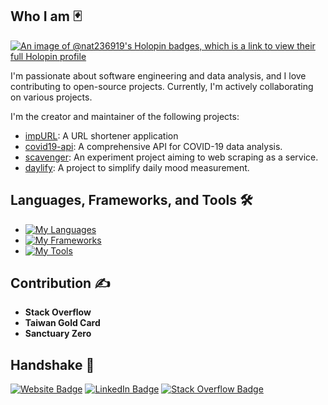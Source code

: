 ## Who I am 🃏

[![An image of @nat236919's Holopin badges, which is a link to view their full Holopin profile](https://holopin.me/nat236919)](https://holopin.io/@nat236919)

I'm passionate about software engineering and data analysis, and I love contributing to open-source projects. Currently, I'm actively collaborating on various projects.

I'm the creator and maintainer of the following projects:

- [impURL](https://impurl.netlify.app/): A URL shortener application
- [covid19-api](https://nat236919.github.io/covid19-api/): A comprehensive API for COVID-19 data analysis.
- [scavenger](https://scavenger-project.azurewebsites.net/): An experiment project aiming to web scraping as a service.
- [daylify](https://daylify.nuttaphat.com/): A project to simplify daily mood measurement.

## Languages, Frameworks, and Tools 🛠️

- [![My Languages](https://skillicons.dev/icons?i=python,js,ts,html,css,scss,php)](https://skillicons.dev)
- [![My Frameworks](https://skillicons.dev/icons?i=fastapi,flask,django,vue,nuxt,laravel)](https://skillicons.dev)
- [![My Tools](https://skillicons.dev/icons?i=azure,docker,mongodb,mysql,git,bitbucket,github,redis)](https://skillicons.dev)

## Contribution ✍️

- **Stack Overflow**
- **Taiwan Gold Card**
- **Sanctuary Zero**

## Handshake 🤝

[![Website Badge](https://img.shields.io/website?down_message=offline&label=nuttaphat.com&style=flat-square&up_message=online&url=https://nuttaphat.com/)](https://nuttaphat.com/)
[![LinkedIn Badge](https://img.shields.io/badge/-LinkedIn-blue?style=flat-square&logo=Linkedin&logoColor=white&link=https://www.linkedin.com/in/arunoprayoch-nuttaphat/)](https://www.linkedin.com/in/arunoprayoch-nuttaphat/)
[![Stack Overflow Badge](https://img.shields.io/badge/-StackOverflow-orange?style=flat-square&logo=stackoverflow&logoColor=white&link=https://stackoverflow.com/users/6926444/n-arunoprayoch)](https://stackoverflow.com/users/6926444/n-arunoprayoch)
